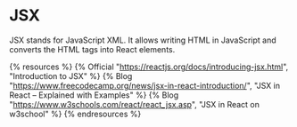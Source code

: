 # JSX

JSX stands for JavaScript XML. It allows writing HTML in JavaScript and converts the HTML tags into React elements.

{% resources %}
  {% Official "https://reactjs.org/docs/introducing-jsx.html", "Introduction to JSX" %}
  {% Blog "https://www.freecodecamp.org/news/jsx-in-react-introduction/", "JSX in React – Explained with Examples" %}
  {% Blog "https://www.w3schools.com/react/react_jsx.asp", "JSX in React on w3school" %}
{% endresources %}